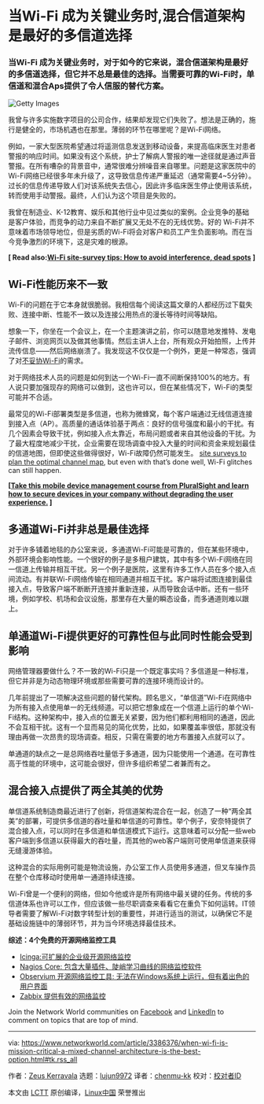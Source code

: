 [#]: collector: (lujun9972)
[#]: translator: (chenmu-kk)
[#]: reviewer: ( )
[#]: publisher: ( )
[#]: url: ( )
[#]: subject: (When Wi-Fi is mission-critical, a mixed-channel architecture is the best option)
[#]: via: (https://www.networkworld.com/article/3386376/when-wi-fi-is-mission-critical-a-mixed-channel-architecture-is-the-best-option.html#tk.rss_all)
[#]: author: (Zeus Kerravala https://www.networkworld.com/author/Zeus-Kerravala/)

当Wi-Fi 成为关键业务时,混合信道架构是最好的多信道选择
======

### 当Wi-Fi 成为关键业务时，对于如今的它来说，混合信道架构是最好的多信道选择，但它并不总是最佳的选择。当需要可靠的Wi-Fi时，单信道和混合Aps提供了令人信服的替代方案。

![Getty Images][1]

我曾与许多实施数字项目的公司合作，结果却发现它们失败了。想法是正确的，施行是健全的，市场机遇也在那里。薄弱的环节在哪里呢？是Wi-Fi网络。

例如，一家大型医院希望通过将遥测信息发送到移动设备，来提高临床医生对患者警报的响应时间。如果没有这个系统，护士了解病人警报的唯一途径就是通过声音警报。在所有嘈杂的背景音中，通常很难分辨噪音来自哪里。问题是这家医院中的Wi-Fi网络已经很多年未升级了，这导致信息传递严重延迟（通常需要4~5分钟）。过长的信息传递导致人们对该系统失去信心，因此许多临床医生停止使用该系统，转而使用手动警报。最终，人们认为这个项目是失败的。

我曾在制造业、K-12教育、娱乐和其他行业中见过类似的案例。企业竞争的基础是客户体验，而竞争的动力来自不断扩展又无处不在的无线优势。好的 Wi-Fi并不意味着市场领导地位，但是劣质的Wi-Fi将会对客户和员工产生负面影响。而在当今竞争激烈的环境下，这是灾难的根源。

**[ Read also:[Wi-Fi site-survey tips: How to avoid interference, dead spots][2] ]**

## Wi-Fi性能历来不一致

Wi-Fi的问题在于它本身就很脆弱。我相信每个阅读这篇文章的人都经历过下载失败、连接中断、性能不一致以及连接公用热点的漫长等待时间等缺陷。

想象一下，你坐在一个会议上，在一个主题演讲之前，你可以随意地发推特、发电子邮件、浏览网页以及做其他事情。然后主讲人上台，所有观众开始拍照，上传并流传信息——然后网络崩溃了。我发现这不仅仅是一个例外，更是一种常态，强调了对[不妥协Wi-Fi][3]的需求。

对于网络技术人员的问题是如何到达一个Wi-Fi一直不间断保持100%的地方。有人说只要加强现存的网络可以做到，这也许可以，但在某些情况下，Wi-Fi的类型可能并不合适。

最常见的Wi-Fi部署类型是多信道，也称为微蜂窝，每个客户端通过无线信道连接到接入点（AP）。高质量的通话体验基于两点：良好的信号强度和最小的干扰。有几个因素会导致干扰，例如接入点太靠近，布局问题或者来自其他设备的干扰。为了最大程度地减少干扰，企业需要在现场调查中投入大量的时间和资金来规划最佳的信道地图，但即使这些做得很好，Wi-Fi故障仍然可能发生。 [site surveys to plan the optimal channel map][2], but even with that’s done well, Wi-Fi glitches can still happen.

**[[Take this mobile device management course from PluralSight and learn how to secure devices in your company without degrading the user experience.][4] ]**

## 多通道Wi-Fi并非总是最佳选择

对于许多铺着地毯的办公室来说，多通道Wi-Fi可能是可靠的，但在某些环境中，外部环境会影响性能。一个很好的例子是多租户建筑，其中有多个Wi-Fi网络在同一信道上传输并相互干扰。另一个例子是医院，这里有许多工作人员在多个接入点间流动。有并联Wi-Fi网络传输在相同通道并相互干扰。客户端将试图连接到最佳接入点，导致客户端不断断开连接并重新连接，从而导致会话中断。还有一些环境，例如学校、机场和会议设施，那里存在大量的瞬态设备，而多通道则难以跟上。

## 单通道Wi-Fi提供更好的可靠性但与此同时性能会受到影响

网络管理器要做什么？不一致的Wi-Fi只是一个既定事实吗？多信道是一种标准，但它并非是为动态物理环境或那些需要可靠的连接环境而设计的。

几年前提出了一项解决这些问题的替代架构。顾名思义，“单信道”Wi-Fi在网络中为所有接入点使用单一的无线频道。可以把它想象成在一个信道上运行的单个Wi-Fi结构。这种架构中，接入点的位置无关紧要，因为他们都利用相同的通道，因此不会互相干扰。这有一个显而易见的简化优势，比如，如果覆盖率很低，那就没有理由再做一次昂贵的现场调查。相反，只需在需要的地方布置接入点就可以了。

单通道的缺点之一是总网络吞吐量低于多通道，因为只能使用一个通道。在可靠性高于性能的环境中，这可能会很好，但许多组织希望二者兼而有之。

## 混合接入点提供了两全其美的优势

单信道系统制造商最近进行了创新，将信道架构混合在一起，创造了一种“两全其美”的部署，可提供多信道的吞吐量和单信道的可靠性。举个例子，安奈特提供了混合接入点，可以同时在多信道和单信道模式下运行。这意味着可以分配一些web客户端到多信道以获得最大的吞吐量，而其他的web客户端则可使用单信道来获得无缝漫游体验。

这种混合的实际用例可能是物流设施，办公室工作人员使用多通道，但叉车操作员在整个仓库移动时使用单一通道持续连接。

Wi-Fi曾是一个便利的网络，但如今他或许是所有网络中最关键的任务。传统的多信道体系也许可以工作，但应该做一些尽职调查来看看它在重负下如何运转。IT领导者需要了解Wi-Fi对数字转型计划的重要性，并进行适当的测试，以确保它不是基础设施链中的薄弱环节，并为当今环境选择最佳技术。

**综述：4个免费的开源网络监控工具**

  * [Icinga:可扩展的企业级开源网络监控][5]
  * [Nagios Core: 包含大量插件、陡峭学习曲线的网络监控软件][6]
  * [Observium 开源网络监控工具: 无法在Windows系统上运行，但有着出色的用户界面][7]
  * [Zabbix 提供有效的网络监控][8]



Join the Network World communities on [Facebook][9] and [LinkedIn][10] to comment on topics that are top of mind.

--------------------------------------------------------------------------------

via: https://www.networkworld.com/article/3386376/when-wi-fi-is-mission-critical-a-mixed-channel-architecture-is-the-best-option.html#tk.rss_all

作者：[Zeus Kerravala][a]
选题：[lujun9972][b]
译者：[chenmu-kk](https://github.com/chenmu-kk)
校对：[校对者ID](https://github.com/校对者ID)

本文由 [LCTT](https://github.com/LCTT/TranslateProject) 原创编译，[Linux中国](https://linux.cn/) 荣誉推出

[a]: https://www.networkworld.com/author/Zeus-Kerravala/
[b]: https://github.com/lujun9972
[1]: https://images.idgesg.net/images/article/2018/09/tablet_graph_wifi_analytics-100771638-large.jpg
[2]: https://www.networkworld.com/article/3315269/wi-fi-site-survey-tips-how-to-avoid-interference-dead-spots.html
[3]: https://www.alliedtelesis.com/blog/no-compromise-wi-fi
[4]: https://pluralsight.pxf.io/c/321564/424552/7490?u=https%3A%2F%2Fwww.pluralsight.com%2Fcourses%2Fmobile-device-management-big-picture
[5]: https://www.networkworld.com/article/3273439/review-icinga-enterprise-grade-open-source-network-monitoring-that-scales.html?nsdr=true#nww-fsb
[6]: https://www.networkworld.com/article/3304307/nagios-core-monitoring-software-lots-of-plugins-steep-learning-curve.html
[7]: https://www.networkworld.com/article/3269279/review-observium-open-source-network-monitoring-won-t-run-on-windows-but-has-a-great-user-interface.html?nsdr=true#nww-fsb
[8]: https://www.networkworld.com/article/3304253/zabbix-delivers-effective-no-frills-network-monitoring.html
[9]: https://www.facebook.com/NetworkWorld/
[10]: https://www.linkedin.com/company/network-world
